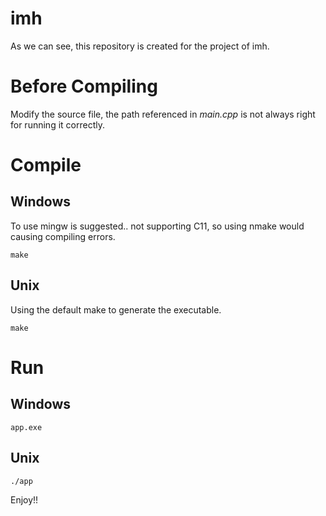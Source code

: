 imh
=
As we can see, this repository is created for the project of imh.

Before Compiling
=
Modify the source file, the path referenced in *main.cpp* is not always 
right for running it correctly.

Compile
=
Windows
-
To use mingw is suggested.. not supporting C11, so using nmake would 
causing compiling errors.

    make

Unix
-
Using the default make to generate the executable.

    make

Run
=
Windows
-
    app.exe

Unix
-
    ./app

Enjoy!!
